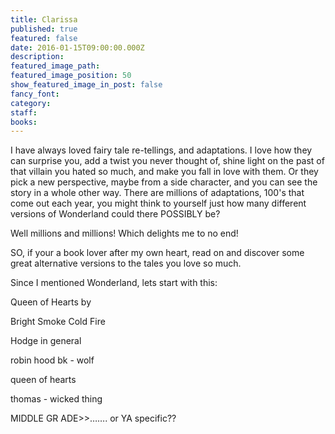```yaml
---
title: Clarissa
published: true
featured: false
date: 2016-01-15T09:00:00.000Z
description:
featured_image_path:
featured_image_position: 50
show_featured_image_in_post: false
fancy_font:
category:
staff:
books:
---
```



I have always loved fairy tale re-tellings, and adaptations. I love how they can surprise you, add a twist you never thought of, shine light on the past of that villain you hated so much, and make you fall in love with them. Or they pick a new perspective, maybe from a side character, and you can see the story in a whole other way. There are millions of adaptations, 100's that come out each year, you might think to yourself just how many different versions of Wonderland could there POSSIBLY be?

Well millions and millions! Which delights me to no end!

SO, if your a book lover after my own heart, read on and discover some great alternative versions to the tales you love so much.

Since I mentioned Wonderland, lets start with this:

Queen of Hearts by

Bright Smoke Cold Fire

Hodge in general

robin hood bk - wolf

queen of hearts

thomas - wicked thing

MIDDLE GR ADE&gt;&gt;……. or YA specific??